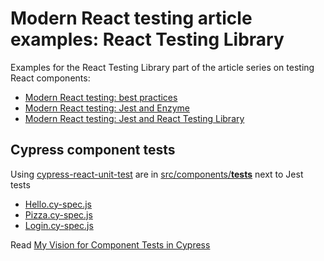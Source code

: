 # Modern React testing article examples: React Testing Library

Examples for the React Testing Library part of the article series on testing React components:

- [Modern React testing: best practices](https://blog.sapegin.me/all/react-testing-1-best-practices/)
- [Modern React testing: Jest and Enzyme](https://blog.sapegin.me/all/react-testing-2-jest-and-enzyme/)
- [Modern React testing: Jest and React Testing Library](https://blog.sapegin.me/all/react-testing-3-jest-and-react-testing-library/)

## Cypress component tests

Using [cypress-react-unit-test](https://github.com/bahmutov/cypress-react-unit-test) are in [src/components/**tests**](src/components/__tests__) next to Jest tests

- [Hello.cy-spec.js](src/components/__tests__/Hello.cy-spec.js)
- [Pizza.cy-spec.js](src/components/__tests__/Pizza.cy-spec.js)
- [Login.cy-spec.js](src/components/__tests__/Login.cy-spec.js)

Read [My Vision for Component Tests in Cypress](https://glebbahmutov.com/blog/my-vision-for-component-tests/)
